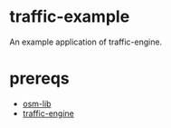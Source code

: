 # traffic-example
An example application of traffic-engine.

# prereqs

* [osm-lib](https://github.com/conveyal/osm-lib)
* [traffic-engine](https://github.com/maptrace/traffic-engine)
